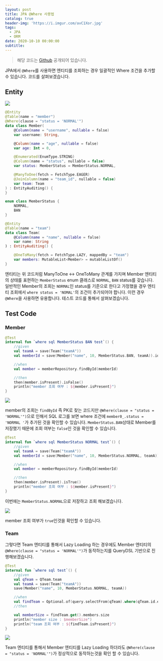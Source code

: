 ```yaml
---
layout: post
title: JPA @Where 사용법
catalog: true
header-img: 'https://i.imgur.com/avC1Xor.jpg'
tags:
  - JPA
  - ORM
date: 2020-10-10 00:00:00
subtitle:
---
```



> 해당 코드는 [Github](https://github.com/cheese10yun/blog-sample/tree/master/query-dsl) 공개되어 있습니다.


JPA에서 `@Where`를 사용하면 엔티티를 조회하는 경우 일괄적인 Where 조건을 추가할 수 있습니다. 코드를 살펴보겠습니다.

## Entity
![](https://github.com/cheese10yun/blog-sample/raw/master/query-dsl/docs/images/member.png)

```kotlin
@Entity
@Table(name = "member")
@Where(clause = "status = 'NORMAL'")
data class Member(
    @Column(name = "username", nullable = false)
    var username: String,

    @Column(name = "age", nullable = false)
    var age: Int = 0,

    @Enumerated(EnumType.STRING)
    @Column(name = "status", nullable = false)
    var status: MemberStatus = MemberStatus.NORMAL,

    @ManyToOne(fetch = FetchType.EAGER)
    @JoinColumn(name = "team_id", nullable = false)
    var team: Team
) : EntityAuditing() {
}

enum class MemberStatus {
    NORMAL,
    BAN
}

@Entity
@Table(name = "team")
data class Team(
    @Column(name = "name", nullable = false)
    var name: String
) : EntityAuditing() {

    @OneToMany(fetch = FetchType.LAZY, mappedBy = "team")
    var members: MutableList<Member> = mutableListOf()
}
```

엔티티는 위 코드처럼 ManyToOne <-> OneToMany 관계를 가지며 Member 엔티티의 상태를 표현하는 `MemberStatus` enum 클래스로 `NORMAL`, `BAN` status를 갖습니다. 일반적인 Member의 조회는 `NORMAL`인 status를 기준으로 한다고 가정했을 경우 엔티티 조회에서 `where status = 'NOMAL'`의 조건이 추가되어야 합니다. 이런 경우 `@Where`을 사용하면 유용합니다. 테스트 코드를 통해서 살펴보겠습니다.

## Test Code

### Member

```kotlin
@Test
internal fun `where sql MemberStatus BAN test`() {
    //given
    val teamA = save(Team("teamA"))
    val memberId = save(Member("name", 10, MemberStatus.BAN, teamA)).id!!

    //when
    val member = memberRepository.findById(memberId)

    //then
    then(member.isPresent).isFalse()
    println("member 조회 여부 : ${member.isPresent}")
}
```

![](https://github.com/cheese10yun/blog-sample/raw/master/query-dsl/docs/images/member_where_1.png)

member의 조회는 `findById` 즉 PK로 찾는 코드지만 `@Where(clause = "status = 'NORMAL'")`으로 인해서 SQL 로그를 보면 where 조건에 `member0_.status = 'NORMAL '`가 추가된 것을 확인할 수 있습니다. `MemberStatus.BAN`상태로 Member를 저장했기 때문에 조회 여부는 `false`인 것을 확인할 수 있습니다.

```kotlin
@Test
internal fun `where sql MemberStatus NORMAL test`() {
    //given
    val teamA = save(Team("teamA"))
    val memberId = save(Member("name", 10, MemberStatus.NORMAL, teamA)).id!!

    //when
    val member = memberRepository.findById(memberId)

    //then
    then(member.isPresent).isTrue()
    println("member 조회 여부 : ${member.isPresent}")
}
```
이번에는 `MemberStatus.NORMAL`으로 저장하고 조회 해보겠습니다.

![](https://github.com/cheese10yun/blog-sample/raw/master/query-dsl/docs/images/member_where_2.png)

member 조회 여부가 `true`인것을 확인할 수 있습니다.

### Team

그렇다면 Team 엔티티를 통해서 Lazy Loading 하는 경우에도 Member 엔티티의 `@Where(clause = "status = 'NORMAL'")`가 동작하는지를 QueryDSL 기반으로 진행해보겠습니다.

```kotlin
@Test
internal fun `where sql test`() {
    //given
    val qTeam = QTeam.team
    val teamA = save(Team("teamA"))
    save(Member("name", 10, MemberStatus.NORMAL, teamA))

    //when
    val findTeam = Optional.of(query.selectFrom(qTeam).where(qTeam.id.eq(teamA.id)).fetchOne()!!)
    //then

    val memberSize = findTeam.get().members.size
    println("member size : $memberSize")
    println("team 조회 여부 : ${findTeam.isPresent}")
}
```
![](https://github.com/cheese10yun/blog-sample/raw/master/query-dsl/docs/images/team_where.png) 

Team 엔티티를 통해서 Member 엔티티를 Lazy Loading 하더라도 `@Where(clause = "status = 'NORMAL'")`가 정상적으로 동작하는것을 확인 할 수 있습니다.